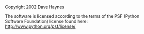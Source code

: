 Copyright 2002 Dave Haynes

The software is licensed according to the terms of the PSF (Python Software Foundation) license found here: http://www.python.org/psf/license/
